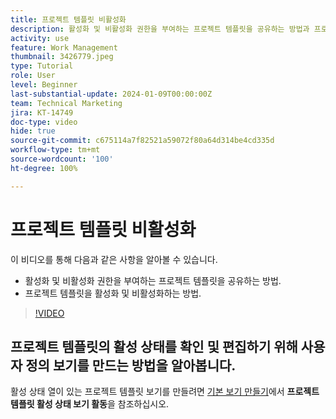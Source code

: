 ```yaml
---
title: 프로젝트 템플릿 비활성화
description: 활성화 및 비활성화 권한을 부여하는 프로젝트 템플릿을 공유하는 방법과 프로젝트 템플릿을 활성화 및 비활성화하는 방법을 알아봅니다.
activity: use
feature: Work Management
thumbnail: 3426779.jpeg
type: Tutorial
role: User
level: Beginner
last-substantial-update: 2024-01-09T00:00:00Z
team: Technical Marketing
jira: KT-14749
doc-type: video
hide: true
source-git-commit: c675114a7f82521a59072f80a64d314be4cd335d
workflow-type: tm+mt
source-wordcount: '100'
ht-degree: 100%

---
```


# 프로젝트 템플릿 비활성화

이 비디오를 통해 다음과 같은 사항을 알아볼 수 있습니다.

* 활성화 및 비활성화 권한을 부여하는 프로젝트 템플릿을 공유하는 방법.
* 프로젝트 템플릿을 활성화 및 비활성화하는 방법.

>[!VIDEO](https://video.tv.adobe.com/v/3426779/?quality=12&learn=on)

## 프로젝트 템플릿의 활성 상태를 확인 및 편집하기 위해 사용자 정의 보기를 만드는 방법을 알아봅니다.

활성 상태 열이 있는 프로젝트 템플릿 보기를 만들려면 [기본 보기 만들기](https://experienceleague.adobe.com/docs/workfront-learn/tutorials-workfront/reporting/basic-reporting/create-a-basic-view.html?lang=ko-KR)에서 **프로젝트 템플릿 활성 상태 보기 활동**&#x200B;을 참조하십시오.
